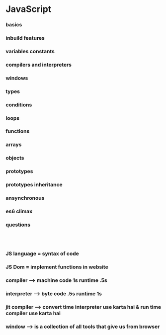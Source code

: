 # JavaScript
### basics
### inbuild features
### variables constants
### compilers and interpreters
### windows
### types
### conditions
### loops
### functions
### arrays
### objects
### prototypes
### prototypes inheritance
### ansynchronous
### es6 climax
### questions

<br><br>

### JS language = syntax of code
### JS Dom      = implement functions in website

### compiler    --> machine code  1s  runtime .5s
### interpreter --> byte code    .5s  runtime  1s

### jit compiler --> convert time interpreter use karta hai & run time compiler use karta hai

### window --> is a collection of all tools that give us from browser

